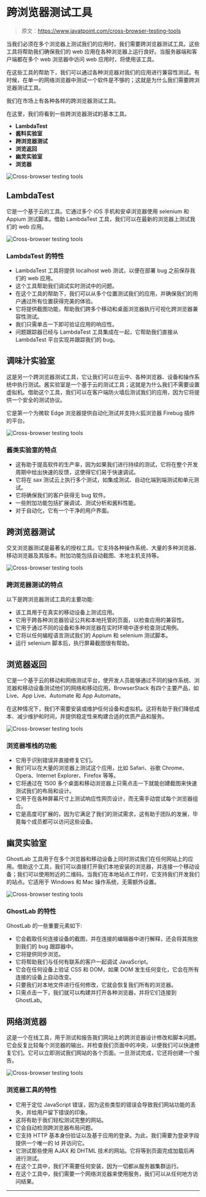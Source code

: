 # 跨浏览器测试工具

> 原文：<https://www.javatpoint.com/cross-browser-testing-tools>

当我们必须在多个浏览器上测试我们的应用时，我们需要跨浏览器测试工具。这些工具将帮助我们确保我们的 web 应用在各种浏览器上运行良好。当服务器端和客户端都在多个 web 浏览器中访问 web 应用时，将使用该工具。

在这些工具的帮助下，我们可以通过各种浏览器对我们的应用进行兼容性测试。有时候，在单一的网络浏览器中测试一个软件是不够的；这就是为什么我们需要跨浏览器测试工具。

我们在市场上有各种各样的跨浏览器测试工具。

在这里，我们将看到一些跨浏览器测试的基本工具。

*   **LambdaTest**
*   **酱料实验室**
*   **跨浏览器测试**
*   **浏览返回**
*   **幽灵实验室**
*   **浏览器**

![Cross-browser testing tools](img/6a416c36a2bc6dbd5e35f3c1cd9f7017.png)

## LambdaTest

它是一个基于云的工具。它通过多个 iOS 手机和安卓浏览器使用 selenium 和 Appium 测试脚本。借助 LambdaTest 工具，我们可以在最新的浏览器上测试我们的 web 应用。

![Cross-browser testing tools](img/d022f317f321f4d74ce1adead2704177.png)

### LambdaTest 的特性

*   LambdaTest 工具将提供 localhost web 测试，以便在部署 bug 之前保存我们的 web 应用。
*   这个工具帮助我们调试实时测试中的问题。
*   在这个工具的帮助下，我们可以从多个位置测试我们的应用，并确保我们的用户通过所有位置获得完美的体验。
*   它将提供截图功能，帮助我们跨多个移动和桌面浏览器执行可视化跨浏览器兼容性测试。
*   我们只需单击一下即可验证应用的响应性。
*   问题跟踪器已经与 LambdaTest 工具集成在一起，它帮助我们直接从 LambdaTest 平台实现并跟踪我们的 bug。

## 调味汁实验室

这是另一个跨浏览器测试工具，它让我们可以在云中、各种浏览器、设备和操作系统中执行测试。酱实验室是一个基于云的测试工具；这就是为什么我们不需要设置虚拟机。借助这个工具，我们可以在客户端防火墙后测试我们的应用，因为它将提供一个安全的测试协议。

它是第一个为微软 Edge 浏览器提供自动化测试并支持火狐浏览器 Firebug 插件的平台。

![Cross-browser testing tools](img/93ef4eb13605496c3ead0cb3e622ed38.png)

### 酱类实验室的特点

*   这有助于提高软件的生产率，因为如果我们进行持续的测试，它将在整个开发周期中给出快速的反馈，这使得它们易于快速调试。
*   它将在 sax 测试云上执行多个测试，如集成测试、自动化端到端测试和单元测试。
*   它将确保我们的客户获得无 bug 软件。
*   一些附加功能包括扩展调试、测试分析和酱料性能。
*   对于自动化，它有一个干净的用户界面。

## 跨浏览器测试

交叉浏览器测试是最著名的授权工具。它支持各种操作系统、大量的多种浏览器、移动浏览器及其版本。附加功能包括自动截图、本地主机支持等。

![Cross-browser testing tools](img/8284ee37b89164d84be325adabcc387a.png)

### 跨浏览器测试的特点

以下是跨浏览器测试工具的主要功能:

*   该工具用于在真实的移动设备上测试应用。
*   它用于跨各种浏览器验证公共和本地托管的页面，以检查应用的兼容性。
*   它用于通过不同的设备和多种浏览器在实时环境中逐步检查测试用例。
*   它将以任何编程语言测试我们的 Appium 和 selenium 测试脚本。
*   运行 selenium 脚本后，执行屏幕截图很有帮助。

## 浏览器返回

它是一个基于云的移动和网络测试平台，使开发人员能够通过不同的操作系统、浏览器和移动设备测试他们的网络和移动应用。BrowserStack 有四个主要产品，如 Live、App Live、Automate 和 App Automate。

在这种情况下，我们不需要安装或维护任何设备和虚拟机。这将有助于我们降低成本、减少维护和时间，并提供稳定性来构建合适的优质产品和服务。

![Cross-browser testing tools](img/f38438873ddd778b6857786eb9774be0.png)

### 浏览器堆栈的功能

*   它用于识别错误并直接修复它们。
*   我们可以在大量的浏览器上测试这个应用，比如 Safari、谷歌 Chrome、Opera、Internet Explorer、Firefox 等等。
*   它将通过在 1500 多个桌面和移动浏览器上只需点击一下就能创建截图来快速测试我们的布局和设计。
*   它用于在各种屏幕尺寸上测试响应性网页设计，而无需手动尝试每个浏览器组合。
*   它是高度可扩展的，因为它满足了我们的测试需求，这有助于团队的发展，毕竟每个成员都可以访问这些设备。

## 幽灵实验室

GhostLab 工具用于在多个浏览器和移动设备上同时测试我们在任何网站上的应用。借助这个工具，我们可以直接打开我们本地安装的浏览器，并连接一个移动设备；我们可以使用附近的二维码。当我们在本地站点工作时，它支持我们开发我们的站点。它适用于 Windows 和 Mac 操作系统，无需额外设置。

![Cross-browser testing tools](img/2a826709c3f6b6f7e06bd03288f92e45.png)

### GhostLab 的特性

GhostLab 的一些重要元素如下:

*   它会截取任何连接设备的截图，并在连接的编辑器中进行解释，还会将其拖放到我们的 bug 跟踪器中。
*   它将提供同步浏览。
*   它将帮助我们与任何有联系的客户一起调试 JavaScript。
*   它会在任何设备上验证 CSS 和 DOM，如果 DOM 发生任何变化，它会在所有连接的设备上自动改变。
*   只要我们对本地文件进行任何修改，它就会恢复我们所有的浏览器。
*   只需点击一下，我们就可以构建并打开各种浏览器，并将它们连接到 GhostLab。

## 网络浏览器

这是一个在线工具，用于测试和报告我们网站上的跨浏览器设计修改和脚本问题。它会反复比较每个浏览器的输出，并检查我们页面中的冲突，以便我们可以快速修复它们。它可以立即测试我们网站的各个页面。一旦测试完成，它还将创建一个报告。

![Cross-browser testing tools](img/6ec5661f3bf90f23c0df5758e27957b4.png)

### 浏览器工具的特性

*   它用于定位 JavaScript 错误，因为这些类型的错误会导致我们网站功能的丢失，并给用户留下错误的印象。
*   这将有助于我们轻松测试完整的网站。
*   它会自动检测跨浏览器布局问题。
*   它支持 HTTP 基本身份验证以及基于应用的登录。为此，我们需要为登录字段提供一个唯一的 Id 并访问它。
*   它测试那些使用 AJAX 和 DHTML 技术的网站。它将等到页面完成加载后再进行测试。
*   在这个工具中，我们不需要任何安装，因为一切都从服务器集群运行。
*   在这个工具中，我们需要一个网络浏览器来使用服务，我们可以从任何地方访问结果。

* * *